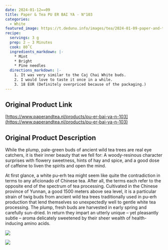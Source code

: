 ```yaml
---
date: 2024-01-12==09
title: Paper & Tea PU ER BAI YA - N°103
categories:
  - White
featured_image: https://t.dedunu.info/images/tea/2024-01-09-paper-and-tea-pu-er-bai-ya-1.PNG
recipe:
  servings: 3 g
  prep: 2 – 3 Minutes
  cook: 80˚C
  ingredients_markdown: |-
    * Mint
    * Bright
    * Pine needles
  directions_markdown: |-
    1. It was very similar to the Caj Chai White buds.
    2. I would love to taste it once in a while.
    3. 18 EUR (Definitely overpriced because of the packaging.)
---
```


## Original Product Link

[https://www.paperandtea.nl/products/pu-er-bai-ya-n-103](https://www.paperandtea.nl/products/pu-er-bai-ya-n-103)

## Original Product Description

While the plump, pale-green buds of ancient wild tea trees are real eye catchers, it is their inner beauty that we fell for: A woody-resinous character surprises with flowery sweetness, hints of hay and spice, and a good dose of caffeine to liven the spirits and open the mind.

At first glance, a white pu-erh tea might seem like quite the contradiction in terms to any aficionado of Chinese tea. After all, the terms each refer to the opposite end of the spectrum of tea processing. Cultivated in the Chinese province of Yunnan, a good 1500 meters above sea level, it is a particular strain of twig buds from ancient wild tea trees traditionally used in pu-erh production that lend themselves so unexpectedly well to gentle white tea processing. The plump, fresh buds are harvested in early spring and carefully sun-dried. In return they impart an utterly unique – yet pleasantly subtle – aroma delicately sweetened by their sheer wealth of health-inducing amino acids.

![](https://t.dedunu.info/images/tea/2024-01-09-paper-and-tea-pu-er-bai-ya-2.PNG)

![](https://t.dedunu.info/images/tea/2024-01-09-paper-and-tea-pu-er-bai-ya-3.PNG)